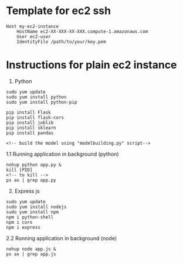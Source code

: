 # Template for ec2 ssh
```
Host my-ec2-instance
    HostName ec2-XX-XXX-XX-XXX.compute-1.amazonaws.com
    User ec2-user
    IdentityFile /path/to/your/key.pem
```

# Instructions for plain ec2 instance
1. Python
```
sudo yum update
sudo yum install python
sudo yum install python-pip

pip install Flask
pip install flask-cors
pip install joblib
pip install sklearn
pip install pandas

<!-- build the model using "modelbuilding.py" script-->

```

1.1 Running application in background (python)
```
nohup python app.py &
kill [PID]
<!-- to kill -->
ps ax | grep app.py

```

2. Express js
```
sudo yum update
sudo yum install nodejs
sudo yum install npm
npm i python-shell
npm i cors
npm i express
```

2.2 Running application in background (node)
```
nohup node app.js &
ps ax | grep app.js
```